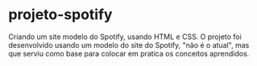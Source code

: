 # projeto-spotify
 Criando um site modelo do Spotify, usando HTML e CSS.
O projeto foi desenvolvido usando um modelo do site do Spotify, "não é o atual", mas que serviu como base para colocar em pratica os conceitos aprendidos.
